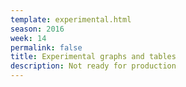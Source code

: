 ```yaml
---
template: experimental.html
season: 2016
week: 14
permalink: false
title: Experimental graphs and tables
description: Not ready for production
---
```


